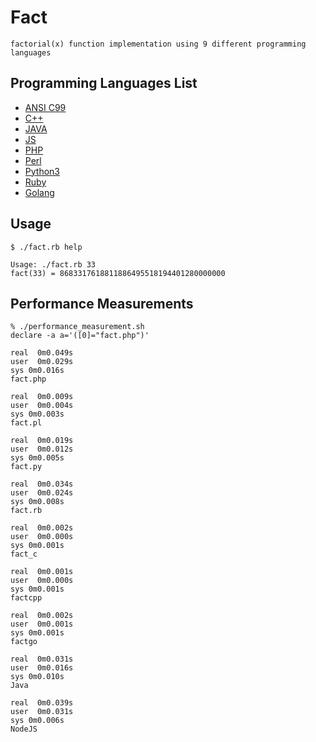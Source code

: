 # Fact

```
factorial(x) function implementation using 9 different programming languages
```

## Programming Languages List

* [ANSI C99](https://github.com/ksukhorukov/fact/blob/main/fact.c)
* [C++](https://github.com/ksukhorukov/fact/blob/main/fact.cpp)
* [JAVA](https://github.com/ksukhorukov/fact/blob/main/Fact.java)
* [JS](https://github.com/ksukhorukov/fact/blob/main/fact.js)
* [PHP](https://github.com/ksukhorukov/fact/blob/main/fact.php)
* [Perl](https://github.com/ksukhorukov/fact/blob/main/fact.pl)
* [Python3](https://github.com/ksukhorukov/fact/blob/main/fact.py)
* [Ruby](https://github.com/ksukhorukov/fact/blob/main/fact.rb)
* [Golang](https://github.com/ksukhorukov/fact/blob/main/factgo.go)

## Usage

```
$ ./fact.rb help

Usage: ./fact.rb 33
fact(33) = 8683317618811886495518194401280000000
```

## Performance Measurements

```
% ./performance_measurement.sh
declare -a a='([0]="fact.php")'

real  0m0.049s
user  0m0.029s
sys 0m0.016s
fact.php 

real  0m0.009s
user  0m0.004s
sys 0m0.003s
fact.pl 

real  0m0.019s
user  0m0.012s
sys 0m0.005s
fact.py 

real  0m0.034s
user  0m0.024s
sys 0m0.008s
fact.rb 

real  0m0.002s
user  0m0.000s
sys 0m0.001s
fact_c 

real  0m0.001s
user  0m0.000s
sys 0m0.001s
factcpp 

real  0m0.002s
user  0m0.001s
sys 0m0.001s
factgo 

real  0m0.031s
user  0m0.016s
sys 0m0.010s
Java 

real  0m0.039s
user  0m0.031s
sys 0m0.006s
NodeJS 
```
